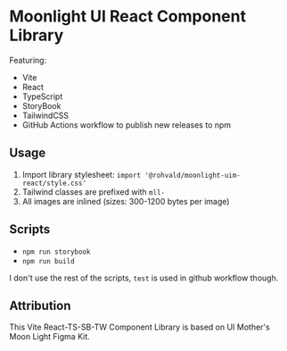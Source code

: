 # Moonlight UI React Component Library

Featuring:
- Vite
- React
- TypeScript
- StoryBook
- TailwindCSS
- GitHub Actions workflow to publish new releases to npm

## Usage

1. Import library stylesheet: `import '@rohvald/moonlight-uim-react/style.css'`
2. Tailwind classes are prefixed with `mll-`
3. All images are inlined (sizes: 300-1200 bytes per image)

## Scripts

- `npm run storybook`
- `npm run build`

I don't use the rest of the scripts, `test` is used in github workflow though.


## Attribution

This Vite React-TS-SB-TW Component Library is based on UI Mother's Moon Light Figma Kit.
